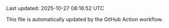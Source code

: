 Last updated: 2025-10-27 08:16:52 UTC

This file is automatically updated by the GitHub Action workflow.
